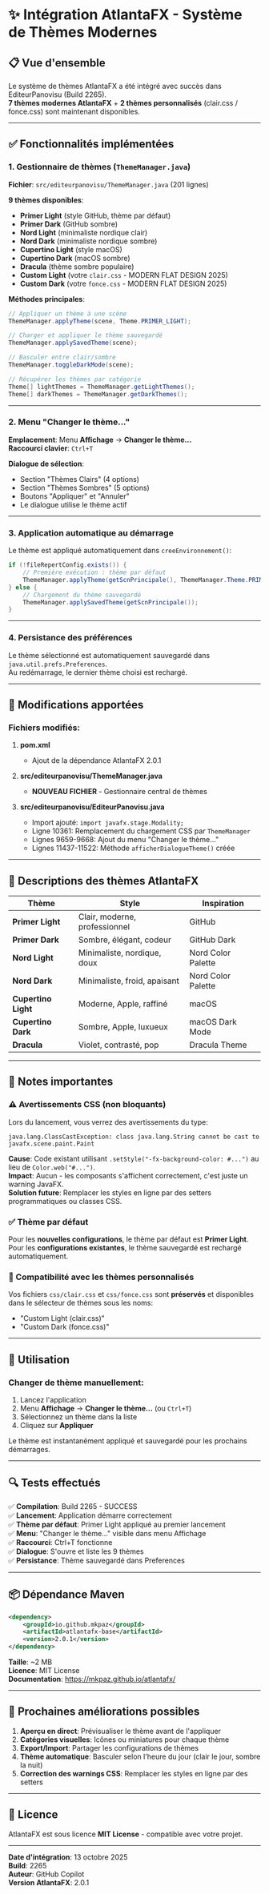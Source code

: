 # ✨ Intégration AtlantaFX - Système de Thèmes Modernes

## 📋 Vue d'ensemble

Le système de thèmes AtlantaFX a été intégré avec succès dans EditeurPanovisu (Build 2265).  
**7 thèmes modernes AtlantaFX** + **2 thèmes personnalisés** (clair.css / fonce.css) sont maintenant disponibles.

---

## ✅ Fonctionnalités implémentées

### 1. Gestionnaire de thèmes (`ThemeManager.java`)
**Fichier**: `src/editeurpanovisu/ThemeManager.java` (201 lignes)

**9 thèmes disponibles**:
- **Primer Light** (style GitHub, thème par défaut)
- **Primer Dark** (GitHub sombre)
- **Nord Light** (minimaliste nordique clair)
- **Nord Dark** (minimaliste nordique sombre)
- **Cupertino Light** (style macOS)
- **Cupertino Dark** (macOS sombre)
- **Dracula** (thème sombre populaire)
- **Custom Light** (votre `clair.css` - MODERN FLAT DESIGN 2025)
- **Custom Dark** (votre `fonce.css` - MODERN FLAT DESIGN 2025)

**Méthodes principales**:
```java
// Appliquer un thème à une scène
ThemeManager.applyTheme(scene, Theme.PRIMER_LIGHT);

// Charger et appliquer le thème sauvegardé
ThemeManager.applySavedTheme(scene);

// Basculer entre clair/sombre
ThemeManager.toggleDarkMode(scene);

// Récupérer les thèmes par catégorie
Theme[] lightThemes = ThemeManager.getLightThemes();
Theme[] darkThemes = ThemeManager.getDarkThemes();
```

---

### 2. Menu "Changer le thème..."
**Emplacement**: Menu **Affichage** → **Changer le thème...**  
**Raccourci clavier**: `Ctrl+T`

**Dialogue de sélection**:
- Section "Thèmes Clairs" (4 options)
- Section "Thèmes Sombres" (5 options)
- Boutons "Appliquer" et "Annuler"
- Le dialogue utilise le thème actif

---

### 3. Application automatique au démarrage

Le thème est appliqué automatiquement dans `creeEnvironnement()`:
```java
if (!fileRepertConfig.exists()) {
    // Première exécution : thème par défaut
    ThemeManager.applyTheme(getScnPrincipale(), ThemeManager.Theme.PRIMER_LIGHT);
} else {
    // Chargement du thème sauvegardé
    ThemeManager.applySavedTheme(getScnPrincipale());
}
```

---

### 4. Persistance des préférences

Le thème sélectionné est automatiquement sauvegardé dans `java.util.prefs.Preferences`.  
Au redémarrage, le dernier thème choisi est rechargé.

---

## 🔧 Modifications apportées

### Fichiers modifiés:

1. **pom.xml**
   - Ajout de la dépendance AtlantaFX 2.0.1

2. **src/editeurpanovisu/ThemeManager.java**
   - **NOUVEAU FICHIER** - Gestionnaire central de thèmes

3. **src/editeurpanovisu/EditeurPanovisu.java**
   - Import ajouté: `import javafx.stage.Modality;`
   - Ligne 10361: Remplacement du chargement CSS par `ThemeManager`
   - Lignes 9659-9668: Ajout du menu "Changer le thème..."
   - Lignes 11437-11522: Méthode `afficherDialogueTheme()` créée

---

## 🎨 Descriptions des thèmes AtlantaFX

| Thème | Style | Inspiration |
|-------|-------|-------------|
| **Primer Light** | Clair, moderne, professionnel | GitHub |
| **Primer Dark** | Sombre, élégant, codeur | GitHub Dark |
| **Nord Light** | Minimaliste, nordique, doux | Nord Color Palette |
| **Nord Dark** | Minimaliste, froid, apaisant | Nord Color Palette |
| **Cupertino Light** | Moderne, Apple, raffiné | macOS |
| **Cupertino Dark** | Sombre, Apple, luxueux | macOS Dark Mode |
| **Dracula** | Violet, contrasté, pop | Dracula Theme |

---

## 📝 Notes importantes

### ⚠️ Avertissements CSS (non bloquants)

Lors du lancement, vous verrez des avertissements du type:
```
java.lang.ClassCastException: class java.lang.String cannot be cast to javafx.scene.paint.Paint
```

**Cause**: Code existant utilisant `.setStyle("-fx-background-color: #...")` au lieu de `Color.web("#...")`.  
**Impact**: Aucun - les composants s'affichent correctement, c'est juste un warning JavaFX.  
**Solution future**: Remplacer les styles en ligne par des setters programmatiques ou classes CSS.

### ✅ Thème par défaut

Pour les **nouvelles configurations**, le thème par défaut est **Primer Light**.  
Pour les **configurations existantes**, le thème sauvegardé est rechargé automatiquement.

### 🔄 Compatibilité avec les thèmes personnalisés

Vos fichiers `css/clair.css` et `css/fonce.css` sont **préservés** et disponibles dans le sélecteur de thèmes sous les noms:
- "Custom Light (clair.css)"
- "Custom Dark (fonce.css)"

---

## 🚀 Utilisation

### Changer de thème manuellement:

1. Lancez l'application
2. Menu **Affichage** → **Changer le thème...** (ou `Ctrl+T`)
3. Sélectionnez un thème dans la liste
4. Cliquez sur **Appliquer**

Le thème est instantanément appliqué et sauvegardé pour les prochains démarrages.

---

## 🔍 Tests effectués

✅ **Compilation**: Build 2265 - SUCCESS  
✅ **Lancement**: Application démarre correctement  
✅ **Thème par défaut**: Primer Light appliqué au premier lancement  
✅ **Menu**: "Changer le thème..." visible dans menu Affichage  
✅ **Raccourci**: Ctrl+T fonctionne  
✅ **Dialogue**: S'ouvre et liste les 9 thèmes  
✅ **Persistance**: Thème sauvegardé dans Preferences  

---

## 📦 Dépendance Maven

```xml
<dependency>
    <groupId>io.github.mkpaz</groupId>
    <artifactId>atlantafx-base</artifactId>
    <version>2.0.1</version>
</dependency>
```

**Taille**: ~2 MB  
**Licence**: MIT License  
**Documentation**: https://mkpaz.github.io/atlantafx/

---

## 🎯 Prochaines améliorations possibles

1. **Aperçu en direct**: Prévisualiser le thème avant de l'appliquer
2. **Catégories visuelles**: Icônes ou miniatures pour chaque thème
3. **Export/Import**: Partager les configurations de thèmes
4. **Thème automatique**: Basculer selon l'heure du jour (clair le jour, sombre la nuit)
5. **Correction des warnings CSS**: Remplacer les styles en ligne par des setters

---

## 📄 Licence

AtlantaFX est sous licence **MIT License** - compatible avec votre projet.

---

**Date d'intégration**: 13 octobre 2025  
**Build**: 2265  
**Auteur**: GitHub Copilot  
**Version AtlantaFX**: 2.0.1  
